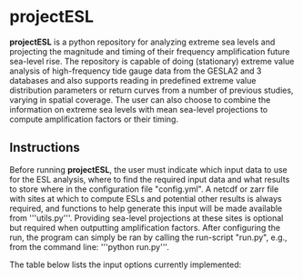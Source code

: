 # projectESL
**projectESL** is a python repository for analyzing extreme sea levels and projecting the magnitude and timing of their frequency amplification future sea-level rise. 
The repository is capable of doing (stationary) extreme value analysis of high-frequency tide gauge data from the GESLA2 and 3 databases and also supports reading in predefined extreme value distribution parameters or return curves from a number of previous studies, varying in spatial coverage.
The user can also choose to combine the information on extreme sea levels with mean sea-level projections to compute amplification factors or their timing. 

## Instructions
Before running **projectESL**, the user must indicate which input data to use for the ESL analysis, where to find the required input data and what results to store where in the configuration file "config.yml". 
A netcdf or zarr file with sites at which to compute ESLs and potential other results is always required, and functions to help generate this input will be made available from '''utils.py'''. Providing sea-level projections at these sites is optional but required when outputting amplification factors.
After configuring the run, the program can simply be ran by calling the run-script "run.py", e.g., from the command line: '''python run.py'''. 

The table below lists the input options currently implemented: 

 
 

